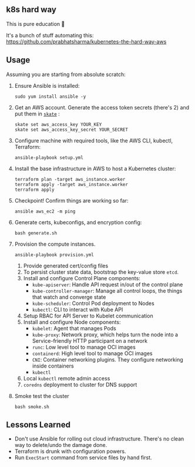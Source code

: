 ## k8s hard way
This is pure education :school:

It's a bunch of stuff automating this: https://github.com/prabhatsharma/kubernetes-the-hard-way-aws

## Usage
Assuming you are starting from absolute scratch:
1. Ensure Ansible is installed:

       sudo yum install ansible -y
2. Get an AWS account. Generate the access token secrets (there's 2) and put them in [`skate`](https://github.com/charmbracelet/skate) :

       skate set aws_access_key YOUR_KEY
       skate set aws_access_key_secret YOUR_SECRET
3. Configure machine with required tools, like the AWS CLI, kubectl, Terraform:

       ansible-playbook setup.yml

4. Install the base infrastructure in AWS to host a Kubernetes cluster:

       terraform plan -target aws_instance.worker
       terraform apply -target aws_instance.worker
       terraform apply

5. Checkpoint! Confirm things are working so far:

       ansible aws_ec2 -m ping

6. Generate certs, kubeconfigs, and encryption config:

       bash generate.sh

7. Provision the compute instances.

       ansible-playbook provision.yml
   1. Provide generated cert/config files
   2. To persist cluster state data, bootstrap the key-value store `etcd`.
   3. Install and configure Control Plane components:
      - `kube-apiserver`: Handle API request in/out of the control plane
      - `kube-controller-manager`: Manage all control loops, the things that watch and converge state
      - `kube-scheduler`: Control Pod deployment to Nodes
      - `kubectl`: CLI to interact with Kube API
   4. Setup RBAC for API Server to Kubelet communication
   5. Install and configure Node components:
      - `kubelet`: Agent that manages Pods
      - `kube-proxy`: Network proxy, which helps turn the node into a Service-friendly HTTP participant on a network
      - `runc`: Low level tool to manage OCI images
      - `containerd`: High level tool to manage OCI images
      - `CNI`: Container networking plugins. They configure networking inside containers
      - `kubectl`
   6. Local `kubectl` remote admin access
   7. `coredns` deployment to cluster for DNS support

8. Smoke test the cluster

       bash smoke.sh

## Lessons Learned
- Don't use Ansible for rolling out cloud infrastructure. There's no clean way to delete/undo the damage done.
- Terraform is drunk with configuration powers.
- Run `ExecStart` command from service files by hand first.
